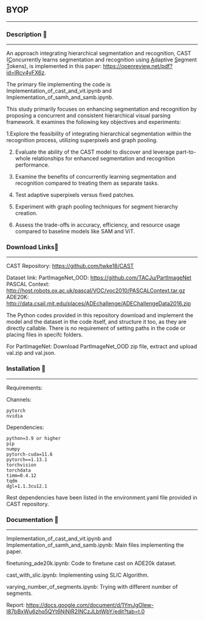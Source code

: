 ## BYOP 
---


### Description 📝
---


An approach integrating hierarchical segmentation and recognition, CAST (<u>C</u>oncurrently learns segmentation and recognition using
<u>A</u>daptive <u>S</u>egment <u>T</u>okens), is implemented in this paper: https://openreview.net/pdf?id=IRcv4yFX6z. 

The primary file implementing the code is Implementation_of_cast_and_vit.ipynb and Implementation_of_samh_and_samb.ipynb.

This study primarily focuses on enhancing segmentation and recognition by proposing a concurrent and consistent hierarchical visual parsing framework. It examines the following key objectives and experiments:

1.Explore the feasibility of integrating hierarchical segmentation within the recognition process, utilizing superpixels and graph pooling.

2. Evaluate the ability of the CAST model to discover and leverage part-to-whole relationships for enhanced segmentation and recognition performance.
   
3. Examine the benefits of concurrently learning segmentation and recognition compared to treating them as separate tasks.

4. Test adaptive superpixels versus fixed patches.
   
5. Experiment with graph pooling techniques for segment hierarchy creation.

6. Assess the trade-offs in accuracy, efficiency, and resource usage compared to baseline models like SAM and ViT.



### Download Links🔗
---

CAST Repository: https://github.com/twke18/CAST

Dataset link: 
PartImageNet_OOD: https://github.com/TACJu/PartImageNet   
PASCAL Context: http://host.robots.ox.ac.uk/pascal/VOC/voc2010/PASCALContext.tar.gz  
ADE20K: http://data.csail.mit.edu/places/ADEchallenge/ADEChallengeData2016.zip




The Python codes provided in this repository download and implement the model and the dataset in the code itself, and structure it too, as they are directly callable. There is no requirement of setting paths in the code or placing files in specifc folders.


For PartImageNet: Download PartImageNet_OOD zip file, extract and upload val.zip and val.json.



### Installation 🔧
---

Requirements:

Channels:

    pytorch
    nvidia

Dependencies:

    python=3.9 or higher
    pip
    numpy
    pytorch-cuda=11.6
    pytorch==1.13.1
    torchvision
    torchdata
    timm=0.4.12
    tqdm
    dgl=1.1.3cu12.1


Rest dependencies have been listed in the environment.yaml file provided in CAST repository.



### Documentation 📑
---

Implementation_of_cast_and_vit.ipynb and Implementation_of_samh_and_samb.ipynb: Main files implementing the paper.


finetuning_ade20k.ipynb: Code to finetune cast on ADE20k dataset.


cast_with_slic.ipynb: Implementing using SLIC Algorithm.


varying_number_of_segments.ipynb: Trying with different number of segments.


Report: https://docs.google.com/document/d/1YmJgOIew-I87bBxWu6zhq5QYt6NjNIR2INCzJLbtWbY/edit?tab=t.0

